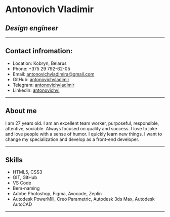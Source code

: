 # **Antonovich Vladimir**
## ***Design engineer***
***
## Contact infromation:
* Location: Kobryn, Belarus
* Phone: +375 29 792-62-05
* Email: [antonovichvladimira@gmail.com](antonovichvladimira@gmail.com)
* GitHub: [antonovichvladimir](https://github.com/AntonovichVladimir)
* Telegram: [antonovichvladimir](https://t.me/antonovichvladimir)
* Linkedin: [antonovichvl](https://www.linkedin.com/in/antonovichvl/)
***
## About me
I am 27 years old. I am an excellent team worker, purposeful, responsible, attentive, sociable. Always focused on quality and success. I love to joke and love people with a sense of humor. I quickly learn new things. I want to change my specialization and develop as a front-end developer.
***
## Skills
* HTML5, CSS3
* GIT, GitHub
* VS Code
* Bem-naming
* Adobe Photoshop, Figma, Avocode, Zeplin
* Autodesk PowerMill, Creo Parametric, Autodesk 3ds Max, Autodesk AutoCAD
***